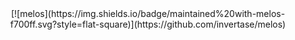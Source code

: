 <center> 
  [![melos](https://img.shields.io/badge/maintained%20with-melos-f700ff.svg?style=flat-square)](https://github.com/invertase/melos)
</center>
